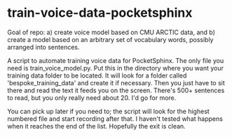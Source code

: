 # train-voice-data-pocketsphinx

Goal of repo: a) create voice model based on CMU ARCTIC data, and b) create a model based on an arbitrary set of vocabulary words, possibly arranged into sentences.  

A script to automate training voice data for PocketSphinx.  The only file you need is train_voice_model.py.  Put this in the directory where you want your training data folder to be located.  It will look for a folder called 'bespoke_training_data' and create it if necessary.  Then you just have to sit there and read the text it feeds you on the screen. There's 500+ sentences to read, but you only really need about 20.  I'd go for more.  

You can pick up later if you need to; the script will look for the highest numbered file and start recording after that.  I haven't tested what happens when it reaches the end of the list.  Hopefully the exit is clean. 
